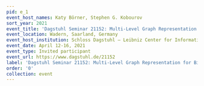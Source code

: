 ```yaml
---
pid: e_1
event_host_names: Katy Börner, Stephen G. Kobourov
sort_year: 2021
event_title: 'Dagstuhl Seminar 21152: Multi-Level Graph Representation for Big Data Arising in Science Mapping'
event_location: Wadern, Saarland, Germany
event_host_institution: Schloss Dagstuhl – Leibniz Center for Informatics
event_date: April 12-16, 2021
event_type: Invited participant
event_url: https://www.dagstuhl.de/21152
label: 'Dagstuhl Seminar 21152: Multi-Level Graph Representation for Big Data Arising in Science Mapping'
order: '0'
collection: event
---
```

